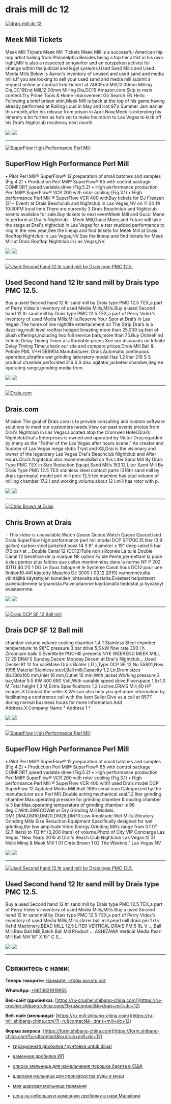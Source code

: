 # drais mill dc 12

<a href="https://swt.shibang-china.com/?l=ru&img&k=drais+mill+dc+12" target="_blank">![drais mill dc 12](http://static.shibang-china.com/all-800x300/1040.jpg)</a>

## Meek Mill Tickets
Meek Mill Tickets Meek Mill Tickets Meek Mill is a successful American hip hop artist hailing from Philadelphia.Besides being a top tier artist in his own right,Mill is also a respected songwriter and an outspoken activist for change within the judicial and legal systems.Used Sand Mills and Used Media Mills Below is Aaron's inventory of unused and used sand and media mills.If you are looking to sell your used sand and media mill submit a request online or contact Erik Eichert at 7480End Mill,12.00mm Milling Dia,DC19End Mill,12.00mm Milling Dia,DC19  Amazon.com.Skip to main content.Try Prime Tools &amp; Home Improvement Go Search EN Hello.&nbsp;&#0183;&#32;Following a brief prison stint,Meek Mill is back at the top of his game,having already performed at Rolling Loud in May and Hot 97’s Summer Jam earlier this month,after his release from prison in April.Now,Meek is extending his itinerary a bit further as he’s set to make his return to Las Vegas to kick off his Drai’s Nightclub residency next month.


<a href="https://whatsapp.shibangsoft.com/WhatsApp.php" target="_blank" title="WhatsApp">![](http://static.shibang-china.com/icon/whatsapp.png)</a> <a href="https://swt.shibang-china.com/?l=ru&icon&k=drais+mill+dc+12" target="_blank">![](http://static.shibang-china.com/icon/chat-ru.png)</a>

---

<a href="https://swt.shibang-china.com/?l=ru&img&k=drais+mill+dc+12" target="_blank">![SuperFlow High Performance Perl Mill](http://static.shibang-china.com/all-800x300/1012.jpg)</a>

## SuperFlow High Performance Perl Mill
• Pilot Perl Mill&#174; SuperFlow&#174; 12,preparation of small batches and samples (Fig.4.2) • Production Perl Mill&#174; SuperFlow&#174; 85 with control package COMFORT,speed variable drive (Fig.5.2) • High performance production Perl Mill&#174; SuperFlow&#174; VCR 200 with rotor cooling (Fig.3.1) • High performance Perl Mill &#174; SuperFlow VCR 400 withBuy tickets for DJ Franzen (21+ Event) at Drais Beachclub and Nightclub in Las Vegas,NV on 11 24 19 10:30PM local time.There are currently 3 Drais Beachclub and Nightclub events available for sale.Buy tickets to next eventMeek Mill and Gucci Mane to perform at Drai's Nightclub.&nbsp;&#0183;&#32;Meek Mill,Gucci Mane,and Future will take the stage at Drai's nightclub in Las Vegas for a star studded performance to ring in the new year,See the lineup and find tickets for Meek Mill at Drais Rooftop Nightclub in Las Vegas,NV.See the lineup and find tickets for Meek Mill at Drais Rooftop Nightclub in Las Vegas,NV.


<a href="https://whatsapp.shibangsoft.com/WhatsApp.php" target="_blank" title="WhatsApp">![](http://static.shibang-china.com/icon/whatsapp.png)</a> <a href="https://swt.shibang-china.com/?l=ru&icon&k=drais+mill+dc+12" target="_blank">![](http://static.shibang-china.com/icon/chat-ru.png)</a>

---

<a href="https://swt.shibang-china.com/?l=ru&img&k=drais+mill+dc+12" target="_blank">![Used Second hand 12 ltr sand mill by Drais type PMC 12.5.](http://static.shibang-china.com/all-800x300/1077.jpg)</a>

## Used Second hand 12 ltr sand mill by Drais type PMC 12.5.
Buy a used Second hand 12 ltr sand mill by Drais type PMC 12.5 TEX,a part of Perry Videx's inventory of used Media Mills,Mills.Buy a used Second hand 12 ltr sand mill by Drais type PMC 12.5 TEX,a part of Perry Videx's inventory of used Media Mills,Mills.Reserve Your Spot at Drai’s in Las Vegas!.The home of live nightlife entertainment on The Strip,Drai’s is a dazzling,multi level rooftop hotspot boasting more than 25,000 sq.feet of plush offerings,including two full service bars,more than 75.Buy OnlineFind Infinite Delay Timing Timer at affordable prices.See our discounts on Infinite Delay Timing Timer,check our site and compare prices.Drais Mill Ball &amp; Pebble PML V+H 5B9904.Manufacturer: Drais Automatic,continuous operation,ultrafine wet grinding laboratory model.Has 1.2 liter 316 S S product chamber,perforated 316 S S disc agitator,jacketed chamber,degree operating range,grinding media from.


<a href="https://whatsapp.shibangsoft.com/WhatsApp.php" target="_blank" title="WhatsApp">![](http://static.shibang-china.com/icon/whatsapp.png)</a> <a href="https://swt.shibang-china.com/?l=ru&icon&k=drais+mill+dc+12" target="_blank">![](http://static.shibang-china.com/icon/chat-ru.png)</a>

---

<a href="https://swt.shibang-china.com/?l=ru&img&k=drais+mill+dc+12" target="_blank">![Drais.com](http://static.shibang-china.com/all-800x300/671.jpg)</a>

## Drais.com
Mission.The goal of Drais.com is to provide consulting and custom software solutions to meet our customers needs.View our past events photos from Drai's Nightclub in Las Vegas.Located atop the Cromwell Hotel.Drai’s NightclubDrai's Enterprises is owned and operated by Victor Drai,regarded by many as the &quot;Father of the Las Vegas after hours scene.&quot; As creator and founder of Las Vegas mega clubs Tryst and XS,Drai is the visionary and owner of the legendary Las Vegas Drai's Beachclub Nightclub and After Hours.Drai’s Nightclub also recommendsBid on this Liter Sand Mill By Drais Type PMC TEX in Size Reduction Equipt Sand Mills 153.12 Liter Sand Mill By Drais Type PMC 12.5 TEX stainless steel contact parts (316ti) sand mill by drais (germany) model perl mill pmc 12.5 tex.machine has total volume of milling chamber 17.2 l and working volume about 12 l.mill has rotor with p.


<a href="https://whatsapp.shibangsoft.com/WhatsApp.php" target="_blank" title="WhatsApp">![](http://static.shibang-china.com/icon/whatsapp.png)</a> <a href="https://swt.shibang-china.com/?l=ru&icon&k=drais+mill+dc+12" target="_blank">![](http://static.shibang-china.com/icon/chat-ru.png)</a>

---

<a href="https://swt.shibang-china.com/?l=ru&img&k=drais+mill+dc+12" target="_blank">![Chris Brown at Drais](http://static.shibang-china.com/all-800x300/182.jpg)</a>

## Chris Brown at Drais
&nbsp;&#0183;&#32;This video is unavailable.Watch Queue Queue.Watch Queue QueueUsed Drais SuperFlow high performance perl mill,model DCP SF170C.15 liter (3.9 gallon) carbon steel jacketed bowl 14 3 8&quot; diameter x 19&quot; deep rated 5 bar (72 psi) at …Double Canal 12 (DC12)Tuile non silicon&#233;e La tuile Double Canal 12 b&#233;n&#233;ficie de la marque NF option Faible Pente,permettant la pose &#224; des pentes plus faibles que celles mentionn&#233;es dans la norme NF P 202 (DTU 40.21) 1 DG Le Sous fa&#238;tage et le Syst&#232;me Canal Sous DC12 pour une finition10.441 k&#228;ytetty Maschio Dc 3000 ( 03.12.2019) varmennetuilta v&#228;litt&#228;jilt&#228; k&#228;ytettyjen koneiden johtavalta alustalta.Ev&#228;steet helpottavat palveluidemme tarjoamista.Palveluitamme k&#228;ytt&#228;m&#228;ll&#228; tiedostat ja hyv&#228;ksyt ev&#228;steemme.


<a href="https://whatsapp.shibangsoft.com/WhatsApp.php" target="_blank" title="WhatsApp">![](http://static.shibang-china.com/icon/whatsapp.png)</a> <a href="https://swt.shibang-china.com/?l=ru&icon&k=drais+mill+dc+12" target="_blank">![](http://static.shibang-china.com/icon/chat-ru.png)</a>

---

<a href="https://swt.shibang-china.com/?l=ru&img&k=drais+mill+dc+12" target="_blank">![Drais DCP SF 12 Ball mill](http://static.shibang-china.com/all-800x300/987.jpg)</a>

## Drais DCP SF 12 Ball mill
chamber volume volume cooling chamber 1,4 1 Stainless Steel chamber temperature: to 98&#176;C pressure 3 bar drive 5,5 kW flow rate 300 I h Zirconium balls 0.Eventbrite PUCHIE presents NYE WEEKEND MEEK MILL 12 29 DRAI'S Sunday,Decem Monday,Decem at Drai's Nightclub,…Used Deckel Kf 12 for saleMake Drais B&#252;hler ( D ),Type DCP SF 12,No 55801,New 1998,Material Stainless steel,Ball mill,Capacity 1.2 Ltr,Drum sizes dia.180x160 mm,Inlet 16 mm,Outlet 16 mm,With jacket,Working pressure 3 bar,Motor 5.5 KW 400 690 Volt,With variable speed drive,Floorspace 1,5x1,0 M,Total height 1,3 M,Extra Specifications 1,2 l active.DRAIS Mill,40 HP Images.X.Contact the seller.X.We can also help you get more information by facilitating a conference call with the Item Seller.Give us a call at 8577 during normal business hours for more information.Add Address.X.Company Name * Address 1 *


<a href="https://whatsapp.shibangsoft.com/WhatsApp.php" target="_blank" title="WhatsApp">![](http://static.shibang-china.com/icon/whatsapp.png)</a> <a href="https://swt.shibang-china.com/?l=ru&icon&k=drais+mill+dc+12" target="_blank">![](http://static.shibang-china.com/icon/chat-ru.png)</a>

---

<a href="https://swt.shibang-china.com/?l=ru&img&k=drais+mill+dc+12" target="_blank">![SuperFlow High Performance Perl Mill](http://static.shibang-china.com/all-800x300/776.jpg)</a>

## SuperFlow High Performance Perl Mill
• Pilot Perl Mill&#174; SuperFlow&#174; 12,preparation of small batches and samples (Fig.4.2) • Production Perl Mill&#174; SuperFlow&#174; 85 with control package COMFORT,speed variable drive (Fig.5.2) • High performance production Perl Mill&#174; SuperFlow&#174; VCR 200 with rotor cooling (Fig.3.1) • High performance Perl Mill &#174; SuperFlow VCR 400 with1 used Drais model DCP SuperFlow 12 Agitated Media Mill.Built 1995 serial num.Categorized by the manufacturer as a Perl Mill.Double acting mechanical seal.1.2 liter grinding chamber.Max.operating pressure for grinding chamber &amp; cooling chamber is 3 bar.Max.operating temperature of grinding chamber is 98 deg.C.With.SWECOWet or Dry Grinding Mill Models: DM1,DM4,DM10,DM20,DM28,DM70.Low Amplitude Wet Mills.Vibratory Grinding Mills Size Reduction Equipment Specifically designed for wet grinding,the low amplitude Vibro Energy Grinding Mills range from 0.1 ft&#179; (2.7 liters) to 113 ft&#179; (3,200 liters) of volume.Photo of City VIP Concierge Las Vegas &quot;New Years 2016 at Drai's Beach Club Nightclub Las Vegas.12 31 Nicki Minaj &amp; Meek Mill 1 01 Chris Brown 1 02 The Weeknd.&quot; Las Vegas,NV


<a href="https://whatsapp.shibangsoft.com/WhatsApp.php" target="_blank" title="WhatsApp">![](http://static.shibang-china.com/icon/whatsapp.png)</a> <a href="https://swt.shibang-china.com/?l=ru&icon&k=drais+mill+dc+12" target="_blank">![](http://static.shibang-china.com/icon/chat-ru.png)</a>

---

<a href="https://swt.shibang-china.com/?l=ru&img&k=drais+mill+dc+12" target="_blank">![Used Second hand 12 ltr sand mill by Drais type PMC 12.5.](http://static.shibang-china.com/all-800x300/1361.jpg)</a>

## Used Second hand 12 ltr sand mill by Drais type PMC 12.5.
Buy a used Second hand 12 ltr sand mill by Drais type PMC 12.5 TEX,a part of Perry Videx's inventory of used Media Mills,Mills.Buy a used Second hand 12 ltr sand mill by Drais type PMC 12.5 TEX,a part of Perry Videx's inventory of used Media Mills,Mills.stirrer ball mill pearl mill drais pm 1 rl v Kefid Machinery.BEAD MILL 12.5 LITER VERTICAL DRAIS PM.5 RL V … Ball Mill,Raw Ball Mill,Batch Ball Mill Product … ASHIZAWA Vertical Media Pearl Mill Ball Mill 18&quot; X 15&quot; C S,…

<a href="https://whatsapp.shibangsoft.com/WhatsApp.php" target="_blank" title="WhatsApp">![](http://static.shibang-china.com/icon/whatsapp.png)</a> <a href="https://swt.shibang-china.com/?l=ru&icon&k=drais+mill+dc+12" target="_blank">![](http://static.shibang-china.com/icon/chat-ru.png)</a>

---
## Свяжитесь с нами:

**Теперь говорите:** [Нажмите, чтобы начать чат](https://swt.shibang-china.com?l=ru&contact&k=drais+mill+dc+12)

**WhatsApp:**  [+8613621919955](https://whatsapp.shibangsoft.com/WhatsApp.php)

**Веб-сайт (дробилка):** [https://ru-crusher.shibang-china.com/](https://ru-crusher.shibang-china.com/?l=ru&contact&k=drais+mill+dc+12)

**Веб-сайт (мельница):** [https://ru-mill.shibang-china.com/](https://ru-mill.shibang-china.com/?l=ru&contact&k=drais+mill+dc+12)

**Форма запроса:** [https://form.shibang-china.com](https://form.shibang-china.com?l=ru&contact&k=drais+mill+dc+12)

* [гирационная дробилка грунтовка untuk dijual](../132/%D0%B3%D0%B8%D1%80%D0%B0%D1%86%D0%B8%D0%BE%D0%BD%D0%BD%D0%B0%D1%8F%20%D0%B4%D1%80%D0%BE%D0%B1%D0%B8%D0%BB%D0%BA%D0%B0%20%D0%B3%D1%80%D1%83%D0%BD%D1%82%D0%BE%D0%B2%D0%BA%D0%B0%20untuk%20dijual.md)

* [каменная дробилка ИП](../133/%D0%BA%D0%B0%D0%BC%D0%B5%D0%BD%D0%BD%D0%B0%D1%8F%20%D0%B4%D1%80%D0%BE%D0%B1%D0%B8%D0%BB%D0%BA%D0%B0%20%D0%98%D0%9F.md)

* [список мельница для измельчения порошка барита в США](../133/%D1%81%D0%BF%D0%B8%D1%81%D0%BE%D0%BA%20%D0%BC%D0%B5%D0%BB%D1%8C%D0%BD%D0%B8%D1%86%D0%B0%20%D0%B4%D0%BB%D1%8F%20%D0%B8%D0%B7%D0%BC%D0%B5%D0%BB%D1%8C%D1%87%D0%B5%D0%BD%D0%B8%D1%8F%20%D0%BF%D0%BE%D1%80%D0%BE%D1%88%D0%BA%D0%B0%20%D0%B1%D0%B0%D1%80%D0%B8%D1%82%D0%B0%20%D0%B2%20%D0%A1%D0%A8%D0%90.md)

* [шаровая мельница для производства руды и меди](../133/%D1%88%D0%B0%D1%80%D0%BE%D0%B2%D0%B0%D1%8F%20%D0%BC%D0%B5%D0%BB%D1%8C%D0%BD%D0%B8%D1%86%D0%B0%20%D0%B4%D0%BB%D1%8F%20%D0%BF%D1%80%D0%BE%D0%B8%D0%B7%D0%B2%D0%BE%D0%B4%D1%81%D1%82%D0%B2%D0%B0%20%D1%80%D1%83%D0%B4%D1%8B%20%D0%B8%20%D0%BC%D0%B5%D0%B4%D0%B8.md)

* [моя шаровая мельница германия](../131/%D0%BC%D0%BE%D1%8F%20%D1%88%D0%B0%D1%80%D0%BE%D0%B2%D0%B0%D1%8F%20%D0%BC%D0%B5%D0%BB%D1%8C%D0%BD%D0%B8%D1%86%D0%B0%20%D0%B3%D0%B5%D1%80%D0%BC%D0%B0%D0%BD%D0%B8%D1%8F.md)

* [цена на небольшую каменную дробилку в нави Малайзии](../135/%D1%86%D0%B5%D0%BD%D0%B0%20%D0%BD%D0%B0%20%D0%BD%D0%B5%D0%B1%D0%BE%D0%BB%D1%8C%D1%88%D1%83%D1%8E%20%D0%BA%D0%B0%D0%BC%D0%B5%D0%BD%D0%BD%D1%83%D1%8E%20%D0%B4%D1%80%D0%BE%D0%B1%D0%B8%D0%BB%D0%BA%D1%83%20%D0%B2%20%D0%BD%D0%B0%D0%B2%D0%B8%20%D0%9C%D0%B0%D0%BB%D0%B0%D0%B9%D0%B7%D0%B8%D0%B8.md)